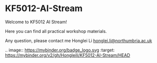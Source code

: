 # KF5012-AI-Stream

Welcome to KF5012 AI Stream!

Here you can find all practical workshop materials. 

Any question, please contact me Honglei Li honglei.li@northumbria.ac.uk

.. image:: https://mybinder.org/badge_logo.svg
 :target: https://mybinder.org/v2/gh/Hongleili/KF5012-AI-Stream/HEAD
